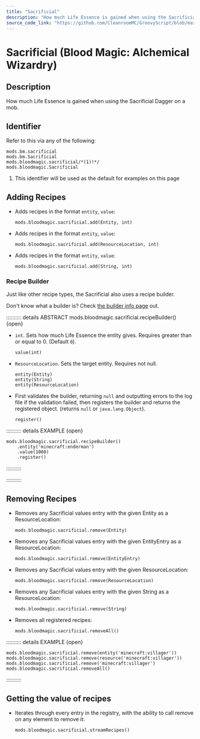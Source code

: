 ```yaml
---
title: "Sacrificial"
description: "How much Life Essence is gained when using the Sacrificial Dagger on a mob."
source_code_link: "https://github.com/CleanroomMC/GroovyScript/blob/master/src/main/java/com/cleanroommc/groovyscript/compat/mods/bloodmagic/Sacrificial.java"
---
```


# Sacrificial (Blood Magic: Alchemical Wizardry)

## Description

How much Life Essence is gained when using the Sacrificial Dagger on a mob.

## Identifier

Refer to this via any of the following:

```groovy:no-line-numbers {3}
mods.bm.sacrificial
mods.bm.Sacrificial
mods.bloodmagic.sacrificial/*(1)!*/
mods.bloodmagic.Sacrificial
```

1. This identifier will be used as the default for examples on this page

## Adding Recipes

- Adds recipes in the format `entity`, `value`:

    ```groovy:no-line-numbers
    mods.bloodmagic.sacrificial.add(Entity, int)
    ```

- Adds recipes in the format `entity`, `value`:

    ```groovy:no-line-numbers
    mods.bloodmagic.sacrificial.add(ResourceLocation, int)
    ```

- Adds recipes in the format `entity`, `value`:

    ```groovy:no-line-numbers
    mods.bloodmagic.sacrificial.add(String, int)
    ```


### Recipe Builder

Just like other recipe types, the Sacrificial also uses a recipe builder.

Don't know what a builder is? Check [the builder info page](../../../groovy/builder.md) out.

:::::::::: details ABSTRACT mods.bloodmagic.sacrificial.recipeBuilder() {open}
- `int`. Sets how much Life Essence the entity gives. Requires greater than or equal to 0. (Default `0`).

    ```groovy:no-line-numbers
    value(int)
    ```

- `ResourceLocation`. Sets the target entity. Requires not null.

    ```groovy:no-line-numbers
    entity(Entity)
    entity(String)
    entity(ResourceLocation)
    ```

- First validates the builder, returning `null` and outputting errors to the log file if the validation failed, then registers the builder and returns the registered object. (returns `null` or `java.lang.Object`).

    ```groovy:no-line-numbers
    register()
    ```

:::::::::: details EXAMPLE {open}
```groovy:no-line-numbers
mods.bloodmagic.sacrificial.recipeBuilder()
    .entity('minecraft:enderman')
    .value(1000)
    .register()
```

::::::::::

::::::::::

## Removing Recipes

- Removes any Sacrificial values entry with the given Entity as a ResourceLocation:

    ```groovy:no-line-numbers
    mods.bloodmagic.sacrificial.remove(Entity)
    ```

- Removes any Sacrificial values entry with the given EntityEntry as a ResourceLocation:

    ```groovy:no-line-numbers
    mods.bloodmagic.sacrificial.remove(EntityEntry)
    ```

- Removes any Sacrificial values entry with the given ResourceLocation:

    ```groovy:no-line-numbers
    mods.bloodmagic.sacrificial.remove(ResourceLocation)
    ```

- Removes any Sacrificial values entry with the given String as a ResourceLocation:

    ```groovy:no-line-numbers
    mods.bloodmagic.sacrificial.remove(String)
    ```

- Removes all registered recipes:

    ```groovy:no-line-numbers
    mods.bloodmagic.sacrificial.removeAll()
    ```

:::::::::: details EXAMPLE {open}
```groovy:no-line-numbers
mods.bloodmagic.sacrificial.remove(entity('minecraft:villager'))
mods.bloodmagic.sacrificial.remove(resource('minecraft:villager'))
mods.bloodmagic.sacrificial.remove('minecraft:villager')
mods.bloodmagic.sacrificial.removeAll()
```

::::::::::

## Getting the value of recipes

- Iterates through every entry in the registry, with the ability to call remove on any element to remove it:

    ```groovy:no-line-numbers
    mods.bloodmagic.sacrificial.streamRecipes()
    ```
